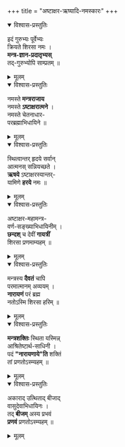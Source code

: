 +++
title = "अष्टाक्षर-ऋष्यादि-नमस्कारः"
+++

<details open><summary>विश्वास-प्रस्तुतिः</summary>

इदं गुरुभ्यः पूर्वेभ्यः  
क्रियते शिरसा नमः ।  
**मन्त्र-ज्ञान-प्रदातृभ्यस्**  
तद्-गुरुभ्योपि साम्प्रतम् ॥  
</details>

<details><summary>मूलम्</summary>

इदं गुरुभ्यः पूर्वेभ्यः क्रियते शिरसा नमः ।  
मन्त्रज्ञानप्रदातृभ्यस्तद्गुरुभ्योपि साम्प्रतम् ॥
</details>

<details open><summary>विश्वास-प्रस्तुतिः</summary>

नमस्ते **मन्त्रराजाय**  
नमस्ते **ऽष्टाक्षरात्मने** ।  
नमस्ते चेतनाधार-  
परब्रह्माभिधायिने ॥
</details>

<details><summary>मूलम्</summary>

नमस्ते मन्त्रराजाय नमस्तेऽष्टाक्षरात्मने ।  
नमस्ते चेतनाधारपरब्रह्माभिधायिने ॥
</details>

<details open><summary>विश्वास-प्रस्तुतिः</summary>

स्थित्वान्तर् हृदये सर्वान्  
आत्मनस् सन्नियच्छते ।  
**ऋषये** ऽष्टाक्षरस्यान्तर्-  
यामिणे **हरये** नमः ॥
</details>

<details><summary>मूलम्</summary>

स्थित्वान्तर्हृदये सर्वानात्मनस्सन्नियच्छते ।  
ऋषयेऽष्टाक्षरस्यान्तर्यामिणे हरये नमः ॥
</details>

<details open><summary>विश्वास-प्रस्तुतिः</summary>

अष्टाक्षर-महामन्त्र-  
वर्ण-सङ्ख्याभिधायिनीम् ।  
**छन्दश्** च देवीं **गायत्रीं**  
शिरसा प्रणमाम्यहम् ॥
</details>

<details><summary>मूलम्</summary>

अष्टाक्षरमहामन्त्रवर्णसङ्ख्याभिधायिनीम् ।  
छन्दश्च देवीं गायत्रीं शिरसा प्रणमाम्यहम् ॥
</details>

<details open><summary>विश्वास-प्रस्तुतिः</summary>

मन्त्रस्य **दैवतं** चापि  
परमात्मानम् अव्ययम् ।  
**नारायणं** परं ब्रह्म  
नतोऽस्मि शिरसा हरिम् ॥
</details>

<details><summary>मूलम्</summary>

मन्त्रस्य दैवतं चापि परमात्मानमव्ययम् ।  
नारायणं परं ब्रह्म नतोऽस्मि शिरसा हरिम् ॥
</details>

<details open><summary>विश्वास-प्रस्तुतिः</summary>

**मन्त्रशक्तिः** स्थिता यस्मिन्न्  
आश्रितेष्टार्थ-साधिनी ।  
पदं **"नारायणाये"ति** शक्तिं  
तां प्रणतोऽस्म्यहम् ॥
</details>

<details><summary>मूलम्</summary>

मन्त्रशक्तिः स्थिता यस्मिन्नाश्रितेष्टार्थसाधिनी ।  
पदं नारायणायेति शक्तिं तां प्रणतोऽस्म्यहम् ॥
</details>

<details open><summary>विश्वास-प्रस्तुतिः</summary>

अकाराद् उत्थिताद् बीजाद्  
वासुदेवाभिधायिनः ।  
तद् **बीजम्** अस्य प्रभवं  
**प्रणवं** प्रणतोऽस्म्यहम् ॥
</details>

<details><summary>मूलम्</summary>

अकारादुत्थिताद्बीजाद्वासुदेवाभिधायिनः ।  
तद्बीजमस्य प्रभवं प्रणवं प्रणतोऽस्म्यहम् ॥
</details>